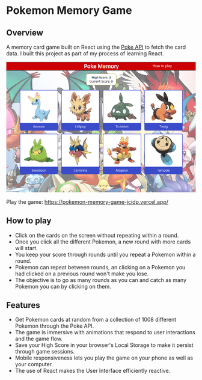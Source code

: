 # Pokemon Memory Game

## Overview

A memory card game built on React using the [Poke API](https://pokeapi.co/) to fetch the card data. I built this project as part of my process of learning React.

![Screenshot of the game showing some Pokemon cards.](src/assets/poke-memory-screenshot.png)

Play the game: https://pokemon-memory-game-jcidp.vercel.app/

## How to play
- Click on the cards on the screen without repeating within a round.
- Once you click all the different Pokemon, a new round with more cards will start.
- You keep your score through rounds until you repeat a Pokemon within a round.
- Pokemon can repeat between rounds, an clicking on a Pokemon you had clicked on a previous round won't make you lose.
- The objective is to go as many rounds as you can and catch as many Pokemon you can by clicking on them.

## Features
- Get Pokemon cards at random from a collection of 1008 different Pokemon through the Poke API.
- The game is immersive with animations that respond to user interactions and the game flow.
- Save your High Score in your browser's Local Storage to make it persist through game sessions.
- Mobile responsiveness lets you play the game on your phone as well as your computer.
- The use of React makes the User Interface efficiently reactive.
